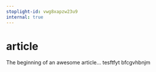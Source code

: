 ```yaml
---
stoplight-id: vwg8xapzw23u9
internal: true
---
```


# article

The beginning of an awesome article...
tesftfyt
bfcgvhbnjm